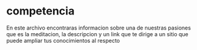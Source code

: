 # competencia
En este archivo encontraras informacion sobre una de nuestras pasiones que es la meditacion, la descripcion y un link que te dirige a un sitio que puede ampliar tus conocimientos al respecto
